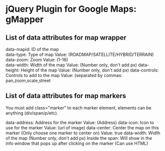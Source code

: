 jQuery Plugin for Google Maps: gMapper
=======

List of data attributes for map wrapper
----------------
<div class="mapper"></div>
		
data-mapid:    ID of the map			
data-type:     Type of map Value: (ROADMAP/SATELLITE/HYBRID/TERRAIN)				
data-zoom:     Zoom Value: (1-16)				
data-width:    Width of the map Value: (Number only, don't add px)
data-height:   Height of the map Value: (Number only, don't add px)
data-controls: Controls to add to the map Value: (separated by commas: pan,zoom,scale,street

List of data attributes for map markers
------------
<span class="marker"></span>

You must add class="marker" to each marker element, elements can be anything (div/span/p/etc).

data-address:    Address for the marker Value: (Address)
data-icon:       Icon to use for the marker Value: (url of image)
data-center:     Center the map on this marker (Only choose one marker to center on) Value: true
data-width:      Width of the map (Number only, don't add px)
Inside the span: Will show in the info window that pops up after clicking on the marker (Can use HTML)